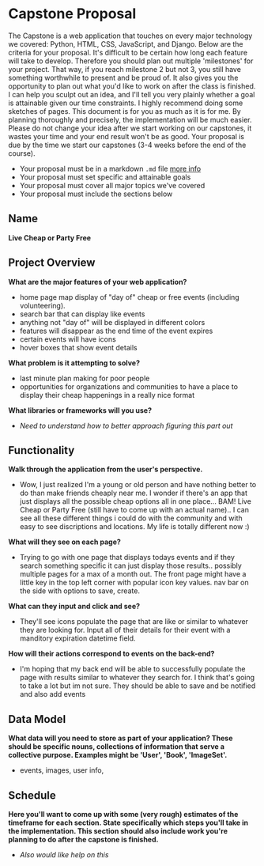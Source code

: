 
# Capstone Proposal

The Capstone is a web application that touches on every major technology we covered: Python, HTML, CSS, JavaScript, and Django. Below are the criteria for your proposal. It's difficult to be certain how long each feature will take to develop. Therefore you should plan out multiple 'milestones' for your project. That way, if you reach milestone 2 but not 3, you still have something worthwhile to present and be proud of. It also gives you the opportunity to plan out what you'd like to work on after the class is finished. I can help you sculpt out an idea, and I'll tell you very plainly whether a goal is attainable given our time constraints. I highly recommend doing some sketches of pages. This document is for you as much as it is for me. By planning thoroughly and precisely, the implementation will be much easier. Please do not change your idea after we start working on our capstones, it wastes your time and your end result won't be as good. Your proposal is due by the time we start our capstones (3-4 weeks before the end of the course).

- Your proposal must be in a markdown `.md` file [more info](https://help.github.com/articles/basic-writing-and-formatting-syntax/)
- Your proposal must set specific and attainable goals
- Your proposal must cover all major topics we've covered
- Your proposal must include the sections below



## Name

**Live Cheap or Party Free**

## Project Overview

**What are the major features of your web application?**

- home page map display of "day of" cheap or free events (including volunteering).
- search bar that can display like events
- anything not "day of" will be displayed in different colors
- features will disappear as the end time of the event expires
- certain events will have icons
- hover boxes that show event details

**What problem is it attempting to solve?**

- last minute plan making for poor people
- opportunities for organizations and communities to have a place to display their cheap happenings in a really nice format

**What libraries or frameworks will you use?**

- *Need to understand how to better approach figuring this part out*

## Functionality

**Walk through the application from the user's perspective.**

- Wow, I just realized I'm a young or old person and have nothing better to do than make friends cheaply near me. I wonder if there's an app that just displays all the possible cheap options all in one place... BAM! Live Cheap or Party Free (still have to come up with an actual name).. I can see all these different things i could do with the community and with easy to see discriptions and locations. My life is totally different now :)

**What will they see on each page?**

- Trying to go with one page that displays todays events and if they search something specific it can just display those results.. possibly multiple pages for a max of a month out. The front page might have a little key in the top left corner with popular icon key values. nav bar on the side with options to save, create.

**What can they input and click and see?**

- They'll see icons populate the page that are like or similar to whatever they are looking for. Input all of their details for their event with a manditory expiration datetime field.

**How will their actions correspond to events on the back-end?**

- I'm hoping that my back end will be able to successfully populate the page with results similar to whatever they search for. I think that's going to take a lot but im not sure. They should be able to save and be notified and also add events

## Data Model

**What data will you need to store as part of your application? These should be specific nouns, collections of information that serve a collective purpose. Examples might be 'User', 'Book', 'ImageSet'.**

- events, images, user info,

## Schedule

**Here you'll want to come up with some (very rough) estimates of the timeframe for each section. State specifically which steps you'll take in the implementation. This section should also include work you're planning to do after the capstone is finished.**

- *Also would like help on this*
